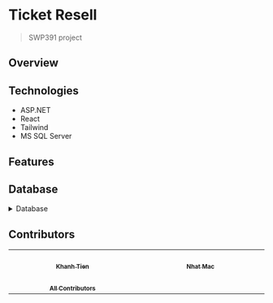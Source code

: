 # Ticket Resell

> SWP391 project

## Overview


## Technologies
 - ASP.NET
 - React
 - Tailwind
 - MS SQL Server
## Features

## Database

<details>
  <summary>Database</summary>

  <div style="margin-top: 20px">
    <a href="https://github.com/globalNail/n2_SE1872_ticket-resell">
      <img src="database/database.png"/>
    </a>
  </div>
</details>

## Contributors

<!-- ALL-CONTRIBUTORS-LIST:START - Do not remove or modify this section -->
<!-- prettier-ignore-start -->
<!-- markdownlint-disable -->
<table>
  <tbody>
    <tr>
      <td align="center" valign="top" width="20%"><a href="https://github.com/globalNail"><img src="https://avatars.githubusercontent.com/u/157128098?v=4" width="100px;" alt=""/><br /><sub><b>Khanh Tien</b></sub></a></td>
      <td align="center" valign="top" width="20%"><a href="https://github.com/nhatmac21"><img src="https://avatars.githubusercontent.com/u/153983407?v=4" width="100px;" alt=""/><br /><sub><b>Nhat Mac</b></sub></a></td>
    </tr>
    <tr>
      <td align="center" valign="top" width="20%"><a href="https://allcontributors.org"><img src="https://avatars.githubusercontent.com/u/46410174?v=4" width="100px;" alt=""/><br /><sub><b>All Contributors</b></sub></a></td>
    </tr>
  </tbody>
</table>

<!-- markdownlint-restore -->
<!-- prettier-ignore-end -->

<!-- ALL-CONTRIBUTORS-LIST:END -->
